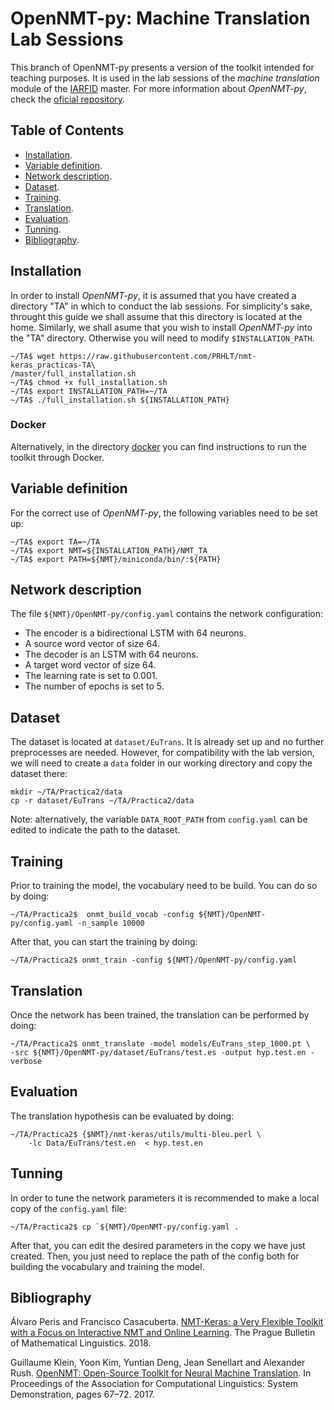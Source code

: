 # OpenNMT-py: Machine Translation Lab Sessions
This branch of OpenNMT-py presents a version of the toolkit intended for teaching purposes. It is  used in the lab sessions of the *machine translation* module of the [IARFID](http://www.upv.es/titulaciones/MUIARFID/) master. For more information about *OpenNMT-py*, check the [oficial repository](https://github.com/OpenNMT/OpenNMT-py).

## Table of Contents
* [Installation](#installation).
* [Variable definition](#variable-definition).
* [Network description](#network-description).
* [Dataset](#dataset).
* [Training](#training).
* [Translation](#translation).
* [Evaluation](#evaluation).
* [Tunning](#tunning).
* [Bibliography](#bibliography).


## Installation
In order to install *OpenNMT-py*, it is assumed that you have created a directory "TA" in which to conduct the lab sessions. For simplicity's sake, throught this guide we shall assume that this directory is located at the home. Similarly, we shall asume that you wish to install *OpenNMT-py* into the "TA" directory. Otherwise you will need to modify `$INSTALLATION_PATH`.

  ```console
~/TA$ wget https://raw.githubusercontent.com/PRHLT/nmt-keras_practicas-TA\
/master/full_installation.sh
~/TA$ chmod +x full_installation.sh
~/TA$ export INSTALLATION_PATH=~/TA
~/TA$ ./full_installation.sh ${INSTALLATION_PATH}
  ```

### Docker
Alternatively, in the directory [docker](docker/English.md) you can find instructions to run the toolkit through Docker.

## Variable definition
For the correct use of *OpenNMT-py*, the following variables need to be set up:

```console
~/TA$ export TA=~/TA
~/TA$ export NMT=${INSTALLATION_PATH}/NMT_TA
~/TA$ export PATH=${NMT}/miniconda/bin/:${PATH}
```

## Network description
The file `${NMT}/OpenNMT-py/config.yaml` contains the network configuration:

* The encoder is a bidirectional LSTM with 64 neurons.
* A source word vector of size 64.
* The decoder is an LSTM with 64 neurons.
* A target word vector of size 64.
* The learning rate is set to 0.001.
* The number of epochs is set to 5.

## Dataset
The dataset is located at `dataset/EuTrans`. It is already set up and no further preprocesses are needed. However, for compatibility with the lab version, we will need to create a `data` folder in our working directory and copy the dataset there:

```
mkdir ~/TA/Practica2/data
cp -r dataset/EuTrans ~/TA/Practica2/data
```

Note: alternatively, the variable `DATA_ROOT_PATH` from `config.yaml` can be edited to indicate the path to the dataset.

## Training
Prior to training the model, the vocabulary need to be build. You can do so by doing:

```console
~/TA/Practica2$  onmt_build_vocab -config ${NMT}/OpenNMT-py/config.yaml -n_sample 10000
```

After that, you can start the training by doing:

```console
~/TA/Practica2$ onmt_train -config ${NMT}/OpenNMT-py/config.yaml
```

## Translation
Once the network has been trained, the translation can be performed by doing:

```console
~/TA/Practica2$ onmt_translate -model models/EuTrans_step_1000.pt \
-src ${NMT}/OpenNMT-py/dataset/EuTrans/test.es -output hyp.test.en -verbose
```

## Evaluation
The translation hypothesis can be evaluated by doing:

```console
~/TA/Practica2$ {$NMT}/nmt-keras/utils/multi-bleu.perl \
	-lc Data/EuTrans/test.en  < hyp.test.en
```

## Tunning
In order to tune the network parameters it is recommended to make a local copy of the `config.yaml` file:

```console
~/TA/Practica2$ cp `${NMT}/OpenNMT-py/config.yaml .
```

After that, you can edit the desired parameters in the copy we have just created. Then, you just need to replace the path of the config both for building the vocabulary and training the model.

## Bibliography
Álvaro Peris and Francisco Casacuberta. [NMT-Keras: a Very Flexible Toolkit with
a Focus on Interactive NMT and Online Learning](https://ufal.mff.cuni.cz/pbml/111/art-peris-casacuberta.pdf). The Prague Bulletin of Mathematical Linguistics. 2018.

Guillaume Klein, Yoon Kim, Yuntian Deng, Jean Senellart and Alexander Rush. [OpenNMT: Open-Source Toolkit for Neural Machine Translation](https://www.aclweb.org/anthology/P17-4012). In Proceedings of the Association for Computational Linguistics: System Demonstration, pages 67–72. 2017.
